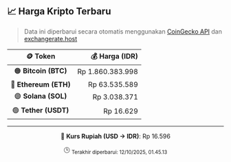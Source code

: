 

<!-- HARGA_KRIPTO -->
## 📈 Harga Kripto Terbaru

> Data ini diperbarui secara otomatis menggunakan [CoinGecko API](https://www.coingecko.com/) dan [exchangerate.host](https://exchangerate.host/)

<div align="center">

| 🪙 Token | 💰 Harga (IDR) |
|:------:|---------------:|
| 🟠 **Bitcoin (BTC)**   | Rp 1.860.383.998 |
| 🔵 **Ethereum (ETH)**  | Rp 63.535.589 |
| 🟣 **Solana (SOL)**    | Rp 3.038.371 |
| 🟢 **Tether (USDT)**   | Rp 16.629 |

---

💱 **Kurs Rupiah (USD → IDR)**: Rp 16.596

🕒 <sub>Terakhir diperbarui: 12/10/2025, 01.45.13</sub>

</div>
<!-- /HARGA_KRIPTO -->
